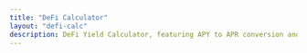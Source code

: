 ```yaml
---
title: "DeFi Calculator"
layout: "defi-calc"
description: DeFi Yield Calculator, featuring APY to APR conversion and compound interest calculator.
---
```

